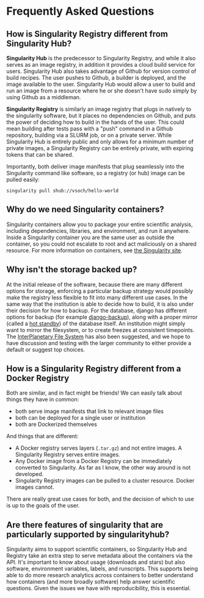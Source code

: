 # Frequently Asked Questions

## How is Singularity Registry different from Singularity Hub?
**Singularity Hub** is the predecessor to Singularity Registry, and while it also serves as an image registry, in addition it provides a cloud build service for users. Singularity Hub also takes advantage of Github for version control of build recipes. The user pushes to Github, a builder is deployed, and the image available to the user. Singularity Hub would allow a user to build and run an image from a resource where he or she doesn't have sudo simply by using Github as a middleman.

**Singularity Registry** is similarly an image registry that plugs in natively to the singularity software, but it places no dependencies on Github, and puts the power of deciding how to build in the hands of the user. This could mean building after tests pass with a "push" command in a Github repository, building via a SLURM job, or on a private server. While Singularity Hub is entirely public and only allows for a minimum number of private images, a Singularity Registry can be entirely private, with expiring tokens that can be shared.

Importantly, both deliver image manifests that plug seamlessly into the Singularity command like software, so a registry (or hub) image can be pulled easily:

```
singularity pull shub://vsoch/hello-world
```

## Why do we need Singularity containers?
Singularity containers allow you to package your entire scientific analysis, including dependencies, libraries, and environment, and run it anywhere. Inside a Singularity container you are the same user as outside the container, so you could not escalate to root and act maliciously on a shared resource. For more information on containers, see [the Singularity site](https://singularityware.github.io).


## Why isn't the storage backed up?
At the initial release of the software, because there are many different options for storage, enforcing a particular backup strategy would possibly make the registry less flexible to fit into many different use cases. In the same way that the institution is able to decide how to build, it is also under their decision for how to backup. For the database, django has different options for backup (for example [django-backup](https://github.com/django-backup/django-backup)), along with a proper mirror (called a [hot standby](https://cloud.google.com/community/tutorials/setting-up-postgres-hot-standby)) of the database itself. An institution might simply want to mirror the filesystem, or to create freezes at consistent timepoints. The [InterPlanetary File System](https://en.wikipedia.org/wiki/InterPlanetary_File_System) has also been suggested, and we hope to have discussion and testing with the larger community to either provide a default or suggest top choices.

## How is a Singularity Registry different from a Docker Registry
Both are similar, and in fact might be friends! We can easily talk about things they have in common:

 - both serve image manifests that link to relevant image files
 - both can be deployed for a single user or institution
 - both are Dockerized themselves

And things that are different:

 - A Docker registry serves layers (`.tar.gz`) and not entire images. A Singularity Registry serves entire images. 
 - Any Docker image from a Docker Registry can be immediately converted to Singularity. As far as I know, the other way around is not developed. 
 - Singularity Registry images can be pulled to a cluster resource. Docker images cannot.

There are really great use cases for both, and the decision of which to use is up to the goals of the user. 

## Are there features of singularity that are particularly supported by singularityhub?

Singularity aims to support scientific containers, so Singularity Hub and Registry take an extra step to serve metadata about the containers via the API. It's important to know about usage (downloads and stars) but also software, environment variables, labels, and runscripts. This supports being able to do more research analytics across containers to better understand how containers (and more broadly software) help answer scientific questions. Given the issues we have with reproducibility, this is essential.
